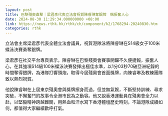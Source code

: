 ```yaml
---
layout: post
title: 巴黎殘奧直擊｜梁君彥代表立法會祝賀陳睿琳奪銀牌　稱振奮人心
date: 2024-08-30 11:29:34.000000000 +08:00
link: https://news.rthk.hk/rthk/ch/component/k2/1768294-20240830.htm
categories: rthk
---
```


立法會主席梁君彥代表全體立法會議員，祝賀港隊泳將陳睿琳在S14級女子100米蝶泳決賽勇奪銀牌。

梁君彥在社交平台專頁表示，陳睿琳在巴黎殘奧會賽事開鑼不久便捷報，振奮人心，在其強項S14級100米蝶泳決賽發揮出極佳水準，以1分03秒70破亞洲紀錄的時間奪得銀牌，為港隊打響頭炮，取得今屆殘奧會首面獎牌，向陳睿琳及教練團隊致以熱烈祝賀。

他說陳睿琳在上屆東京殘奧會與獎牌擦身而過，但並無氣餒，不斷堅持訓練、尋求突破，不懈奮鬥的故事令全港市民為之動容。他又說香港運動員在殘奧會全力以赴，以堅毅精神跨越難關，用熱血和汗水寫下香港體壇歷史時刻，不論港隊成績如何，都值得大家繼續歡呼打氣。
